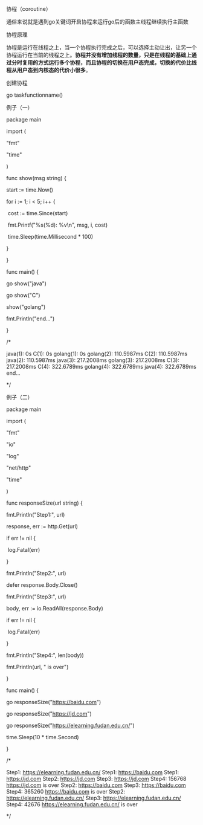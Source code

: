 协程（coroutine）

通俗来说就是遇到go关键词开启协程来运行go后的函数主线程继续执行主函数

协程原理

协程是运行在线程之上，当一个协程执行完成之后，可以选择主动让出，让另一个协程运行在当前的线程之上。**协程并没有增加线程的数量，只是在线程的基础上通过分时复用的方式运行多个协程，而且协程的切换在用户态完成，切换的代价比线程从用户态到内核态的代价小很多**。

创建协程

go taskfunctionname()

例子（一）

package main

import (

  "fmt"

  "time"

)

func show(msg string) {

  start := time.Now()

  for i := 1; i < 5; i++ {

​    cost := time.Since(start)

​    fmt.Printf("%s(%d): %v\n", msg, i, cost)

​    time.Sleep(time.Millisecond * 100)

  }

}

func main() {

  go show("java")

  go show("C")

  show("golang")

  fmt.Println("end...")

}

/*

java(1): 0s
C(1): 0s
golang(1): 0s
golang(2): 110.5987ms
C(2): 110.5987ms
java(2): 110.5987ms
java(3): 217.2008ms
golang(3): 217.2008ms
C(3): 217.2008ms
C(4): 322.6789ms
golang(4): 322.6789ms
java(4): 322.6789ms
end...

*/

例子（二）

package main



import (

  "fmt"

  "io"

  "log"

  "net/http"

  "time"

)



func responseSize(url string) {

  fmt.Println("Step1:", url)

  response, err := http.Get(url)

  if err != nil {

​    log.Fatal(err)

  }

  fmt.Println("Step2:", url)

  defer response.Body.Close()

  fmt.Println("Step3:", url)

  body, err := io.ReadAll(response.Body)

  if err != nil {

​    log.Fatal(err)

  }

  fmt.Println("Step4:", len(body))

  fmt.Println(url, " is  over")

}

func main() {

  go responseSize("https://baidu.com")

  go responseSize("https://jd.com")

  go responseSize("https://elearning.fudan.edu.cn/")

  time.Sleep(10 * time.Second)

}

/*

Step1: https://elearning.fudan.edu.cn/
Step1: https://baidu.com
Step1: https://jd.com
Step2: https://jd.com
Step3: https://jd.com
Step4: 156768
https://jd.com  is  over
Step2: https://baidu.com
Step3: https://baidu.com
Step4: 365260
https://baidu.com  is  over
Step2: https://elearning.fudan.edu.cn/
Step3: https://elearning.fudan.edu.cn/
Step4: 42676
https://elearning.fudan.edu.cn/  is  over

*/